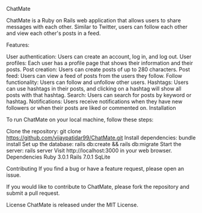 ChatMate

ChatMate is a Ruby on Rails web application that allows users to share messages with each other. Similar to Twitter, users can follow each other and view each other's posts in a feed.

Features: 

User authentication: Users can create an account, log in, and log out.
User profiles: Each user has a profile page that shows their information and their posts.
Post creation: Users can create posts of up to 280 characters.
Post feed: Users can view a feed of posts from the users they follow.
Follow functionality: Users can follow and unfollow other users.
Hashtags: Users can use hashtags in their posts, and clicking on a hashtag will show all posts with that hashtag.
Search: Users can search for posts by keyword or hashtag.
Notifications: Users receive notifications when they have new followers or when their posts are liked or commented on.
Installation


To run ChatMate on your local machine, follow these steps:

Clone the repository: git clone https://github.com/vijaypatidar99/ChatMate.git
Install dependencies: bundle install
Set up the database: rails db:create && rails db:migrate
Start the server: rails server
Visit http://localhost:3000 in your web browser.
Dependencies
Ruby 3.0.1
Rails 7.0.1
SqLite

Contributing
If you find a bug or have a feature request, please open an issue.

If you would like to contribute to ChatMate, please fork the repository and submit a pull request.

License
ChatMate is released under the MIT License.
